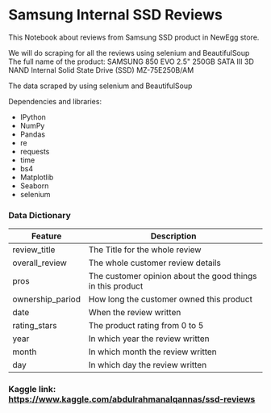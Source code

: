 # Samsung Internal SSD Reviews
This Notebook about reviews from Samsung SSD product in NewEgg store.

We will do scraping for all the reviews using selenium and BeautifulSoup
<br>
The full name of the product: SAMSUNG 850 EVO 2.5" 250GB SATA III 3D NAND Internal Solid State Drive (SSD) MZ-75E250B/AM

The data scraped by using selenium and BeautifulSoup

Dependencies and libraries:

- IPython
- NumPy
- Pandas
- re
- requests
- time
- bs4
- Matplotlib
- Seaborn
- selenium


### Data Dictionary
|Feature|Description|
|-------|---|
|review_title|The Title for the whole review| 
|overall_review|The whole customer review details| 
|pros|The customer opinion about the good things in this product| 
|ownership_pariod|How long the customer owned this product| 
|date|When the review written| 
|rating_stars|The product rating from 0 to 5| 
|year|In which year the review written| 
|month|In which month the review written|
|day|In which day the review written| 



### Kaggle link: https://www.kaggle.com/abdulrahmanalqannas/ssd-reviews


